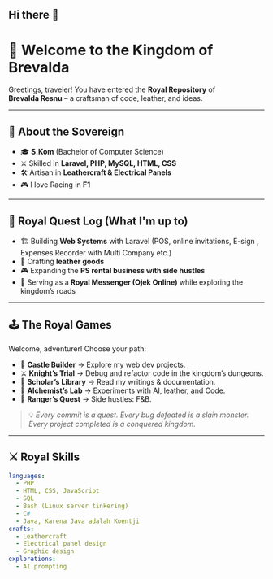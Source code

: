 ## Hi there 👋

# 🏰 Welcome to the Kingdom of Brevalda  

Greetings, traveler! You have entered the **Royal Repository** of  
**Brevalda Resnu** – a craftsman of code, leather, and ideas.  

---

## 👑 About the Sovereign
- 🎓 **S.Kom** (Bachelor of Computer Science)  
- ⚔️ Skilled in **Laravel, PHP, MySQL, HTML, CSS**  
- 🛠️ Artisan in **Leathercraft & Electrical Panels**  
- 🎮 I love Racing in **F1**  

---

## 📜 Royal Quest Log (What I'm up to)
- 🏗️ Building **Web Systems** with Laravel (POS, online invitations, E-sign , Expenses Recorder with Multi Company etc.)  
- 🎨 Crafting **leather goods**  
- 🎮 Expanding the **PS rental business with side hustles**  
- 🏇 Serving as a **Royal Messenger (Ojek Online)** while exploring the kingdom’s roads  

---

## 🕹️ The Royal Games
Welcome, adventurer! Choose your path:  

- 🏰 **Castle Builder** → Explore my web dev projects.  
- ⚔️ **Knight’s Trial** → Debug and refactor code in the kingdom’s dungeons.  
- 📜 **Scholar’s Library** → Read my writings & documentation.  
- 🧙 **Alchemist’s Lab** → Experiments with AI, leather, and Code.  
- 🏹 **Ranger’s Quest** → Side hustles: F&B.  

> 💡 *Every commit is a quest. Every bug defeated is a slain monster. Every project completed is a conquered kingdom.*  

---

## ⚔️ Royal Skills
```yaml
languages:
  - PHP
  - HTML, CSS, JavaScript
  - SQL
  - Bash (Linux server tinkering)
  - C#
  - Java, Karena Java adalah Koentji 
crafts:
  - Leathercraft
  - Electrical panel design
  - Graphic design
explorations:
  - AI prompting



